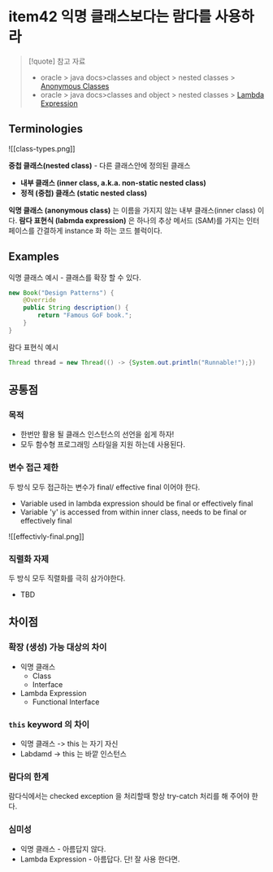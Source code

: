 # item42 익명 클래스보다는 람다를 사용하라

> [!quote] 참고 자료
> - oracle > java docs>classes and object > nested classes > [Anonymous Classes](https://docs.oracle.com/javase/tutorial/java/javaOO/anonymousclasses.html) 
> - oracle > java docs>classes and object > nested classes > [Lambda Expression](https://docs.oracle.com/javase/tutorial/java/javaOO/lambdaexpressions.html) 

## Terminologies

![[class-types.png]]

**중첩 클래스(nested class)** - 다른 클래스안에 정의된 클래스
- **내부 클래스 (inner class, a.k.a. non-static nested class)** 
- **정적 (중첩) 클래스 (static nested class)** 

**익명 클래스 (anonymous class)** 는 이름을 가지지 않는 내부 클래스(inner class) 이다.
**람다 표현식 (labmda expression)** 은 하나의 추상 메서드 (SAM)를 가지는 인터페이스를 간결하게 instance 화 하는 코드 블럭이다.

## Examples

익명 클래스 예시 - 클래스를 확장 할 수 있다.
```java
new Book("Design Patterns") {
    @Override
    public String description() {
        return "Famous GoF book.";
    }
}
```

람다 표현식 예시
```java
Thread thread = new Thread(() -> {System.out.println("Runnable!");})
```

## 공통점

### 목적

- 한번만 활용 될 클래스 인스턴스의 선언을 쉽게 하자!
- 모두 함수형 프로그래밍 스타일을 지원 하는데 사용된다.

### 변수 접근 제한

두 방식 모두 접근하는 변수가 final/ effective final 이어야 한다.
- Variable used in lambda expression should be final or effectively final
- Variable 'y' is accessed from within inner class, needs to be final or effectively final

![[effectivly-final.png]]

### 직렬화 자제

두 방식 모두 직렬화를 극히 삼가야한다.
- TBD

## 차이점

### 확장 (생성) 가능 대상의 차이

- 익명 클래스
	- Class
	- Interface
- Lambda Expression
	- Functional Interface
### `this` keyword 의 차이

- 익명 클래스 -> this 는 자기 자신
- Labdamd -> this 는 바깥 인스턴스

### 람다의 한계

람다식에서는 checked exception 을 처리할때 항상 try-catch 처리를 해 주어야 한다. 

### 심미성

- 익명 클래스 - 아름답지 않다.
- Lambda Expression - 아름답다. 단! 잘 사용 한다면.
